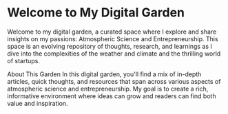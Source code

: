 # Welcome to My Digital Garden
Welcome to my digital garden, a curated space where I explore and share insights on my passions: Atmospheric Science and Entrepreneurship. This space is an evolving repository of thoughts, research, and learnings as I dive into the complexities of the weather and climate and the thrilling world of startups.

About This Garden
In this digital garden, you'll find a mix of in-depth articles, quick thoughts, and resources that span across various aspects of atmospheric science and entrepreneurship. My goal is to create a rich, informative environment where ideas can grow and readers can find both value and inspiration.


